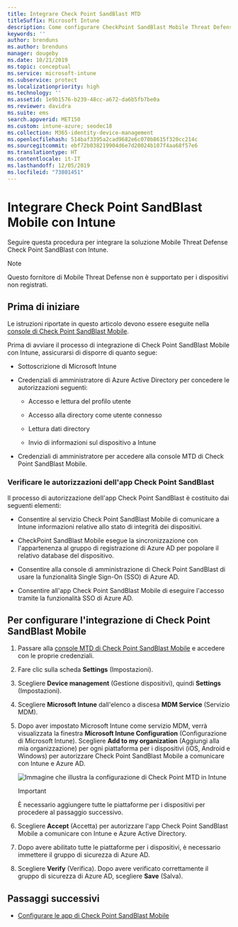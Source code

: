 ```yaml
---
title: Integrare Check Point SandBlast MTD
titleSuffix: Microsoft Intune
description: Come configurare CheckPoint SandBlast Mobile Threat Defense (MTD) con Intune per controllare l'accesso dei dispositivi mobili alle risorse aziendali.
keywords: ''
author: brenduns
ms.author: brenduns
manager: dougeby
ms.date: 10/21/2019
ms.topic: conceptual
ms.service: microsoft-intune
ms.subservice: protect
ms.localizationpriority: high
ms.technology: ''
ms.assetid: 1e9b1576-b239-48cc-a672-da6b5fb7be0a
ms.reviewer: davidra
ms.suite: ems
search.appverid: MET150
ms.custom: intune-azure; seodec18
ms.collection: M365-identity-device-management
ms.openlocfilehash: 514baf3395a2cad9682e6c070b8615f320cc214c
ms.sourcegitcommit: ebf72b038219904d6e7d20024b107f4aa68f57e6
ms.translationtype: HT
ms.contentlocale: it-IT
ms.lasthandoff: 12/05/2019
ms.locfileid: "73801451"
---
```

# <a name="integrate-check-point-sandblast-mobile-with-intune"></a>Integrare Check Point SandBlast Mobile con Intune

Seguire questa procedura per integrare la soluzione Mobile Threat Defense Check Point SandBlast con Intune.

> [!NOTE]
> Questo fornitore di Mobile Threat Defense non è supportato per i dispositivi non registrati.

## <a name="before-you-begin"></a>Prima di iniziare

Le istruzioni riportate in questo articolo devono essere eseguite nella [console di Check Point SandBlast Mobile](https://intune-4.eu1.locsec.net/). 

Prima di avviare il processo di integrazione di Check Point SandBlast Mobile con Intune, assicurarsi di disporre di quanto segue:

- Sottoscrizione di Microsoft Intune

- Credenziali di amministratore di Azure Active Directory per concedere le autorizzazioni seguenti:

  - Accesso e lettura del profilo utente

  - Accesso alla directory come utente connesso

  - Lettura dati directory

  - Invio di informazioni sul dispositivo a Intune

- Credenziali di amministratore per accedere alla console MTD di Check Point SandBlast Mobile.

### <a name="check-point-sandblast-app-authorization"></a>Verificare le autorizzazioni dell'app Check Point SandBlast

Il processo di autorizzazione dell'app Check Point SandBlast è costituito dai seguenti elementi:

- Consentire al servizio Check Point SandBlast Mobile di comunicare a Intune informazioni relative allo stato di integrità dei dispositivi.

- CheckPoint SandBlast Mobile esegue la sincronizzazione con l'appartenenza al gruppo di registrazione di Azure AD per popolare il relativo database del dispositivo.

- Consentire alla console di amministrazione di Check Point SandBlast di usare la funzionalità Single Sign-On (SSO) di Azure AD.

- Consentire all'app Check Point SandBlast Mobile di eseguire l'accesso tramite la funzionalità SSO di Azure AD.

## <a name="to-set-up-check-point-sandblast-mobile-integration"></a>Per configurare l'integrazione di Check Point SandBlast Mobile

1. Passare alla [console MTD di Check Point SandBlast Mobile](https://intune-4.eu1.locsec.net/) e accedere con le proprie credenziali.

2. Fare clic sulla scheda **Settings** (Impostazioni).

3. Scegliere **Device management** (Gestione dispositivi), quindi **Settings** (Impostazioni).

4. Scegliere **Microsoft Intune** dall'elenco a discesa **MDM Service** (Servizio MDM).

5. Dopo aver impostato Microsoft Intune come servizio MDM, verrà visualizzata la finestra **Microsoft Intune Configuration** (Configurazione di Microsoft Intune). Scegliere **Add to my organization** (Aggiungi alla mia organizzazione) per ogni piattaforma per i dispositivi (iOS, Android e Windows) per autorizzare Check Point SandBlast Mobile a comunicare con Intune e Azure AD.

    ![Immagine che illustra la configurazione di Check Point MTD in Intune](./media/checkpoint-sandblast-mobile-mtd-connector-integration/checkpoint-MTD-1.PNG)

    > [!IMPORTANT]
    > È necessario aggiungere tutte le piattaforme per i dispositivi per procedere al passaggio successivo.

6. Scegliere **Accept** (Accetta) per autorizzare l'app Check Point SandBlast Mobile a comunicare con Intune e Azure Active Directory.

7. Dopo avere abilitato tutte le piattaforme per i dispositivi, è necessario immettere il gruppo di sicurezza di Azure AD.

8. Scegliere **Verify** (Verifica). Dopo avere verificato correttamente il gruppo di sicurezza di Azure AD, scegliere **Save** (Salva).

## <a name="next-steps"></a>Passaggi successivi

- [Configurare le app di Check Point SandBlast Mobile](mtd-apps-ios-app-configuration-policy-add-assign.md)
